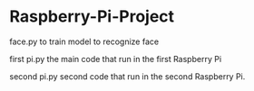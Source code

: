 # Raspberry-Pi-Project

face.py 
to train model to recognize face

first pi.py 
the main code that run in the first Raspberry Pi

second pi.py
second code that run in the second Raspberry Pi.
